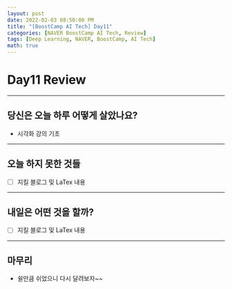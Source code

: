 ```yaml
---
layout: post
date: 2022-02-03 08:50:00 PM
title: "[BoostCamp AI Tech] Day11"
categories: [NAVER BoostCamp AI Tech, Review]
tags: [Deep Learning, NAVER, BoostCamp, AI Tech]
math: true
---
```


# Day11 Review

---

## 당신은 오늘 하루 어떻게 살았나요?
- 시각화 강의 기초

---

## 오늘 하지 못한 것들
- [ ] 지킬 블로그 및 LaTex 내용

---

## 내일은 어떤 것을 할까?
- [ ] 지킬 블로그 및 LaTex 내용

---

## 마무리
- 쉴만큼 쉬었으니 다시 달려보자~~
